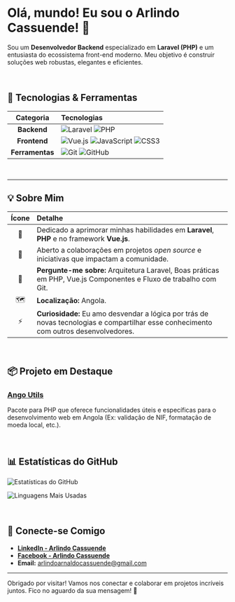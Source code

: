 # Olá, mundo! Eu sou o Arlindo Cassuende! 👋

Sou um **Desenvolvedor Backend** especializado em **Laravel (PHP)** e um entusiasta do ecossistema front-end moderno. Meu objetivo é construir soluções web robustas, elegantes e eficientes.

<br>

## 🚀 Tecnologias & Ferramentas

| Categoria | Tecnologias |
| :---: | :--- |
| **Backend** | ![Laravel](https://img.shields.io/badge/Laravel-FF2D20?style=for-the-badge&logo=laravel&logoColor=white) ![PHP](https://img.shields.io/badge/PHP-777BB4?style=for-the-badge&logo=php&logoColor=white) |
| **Frontend** | ![Vue.js](https://img.shields.io/badge/Vue.js-4FC08D?style=for-the-badge&logo=vue.js&logoColor=white) ![JavaScript](https://img.shields.io/badge/JavaScript-F7DF1E?style=for-the-badge&logo=javascript&logoColor=black) ![CSS3](https://img.shields.io/badge/CSS3-1572B6?style=for-the-badge&logo=css3&logoColor=white) |
| **Ferramentas** | ![Git](https://img.shields.io/badge/GIT-E44C30?style=for-the-badge&logo=git&logoColor=white) ![GitHub](https://img.shields.io/badge/GitHub-100000?style=for-the-badge&logo=github&logoColor=white) |

<br>

---

## 💡 Sobre Mim

| Ícone | Detalhe |
| :---: | :--- |
| 🌱 | Dedicado a aprimorar minhas habilidades em **Laravel**, **PHP** e no framework **Vue.js**. |
| 🤝 | Aberto a colaborações em projetos *open source* e iniciativas que impactam a comunidade. |
| 💬 | **Pergunte-me sobre:** Arquitetura Laravel, Boas práticas em PHP, Vue.js Componentes e Fluxo de trabalho com Git. |
| 🗺️ | **Localização:** Angola. |
| ⚡ | **Curiosidade:** Eu amo desvendar a lógica por trás de novas tecnologias e compartilhar esse conhecimento com outros desenvolvedores. |

<br>

## 📦 Projeto em Destaque

### **[Ango Utils](https://github.com/seu-usuario/Ango-Utils-Link-Aqui)**
Pacote para PHP que oferece funcionalidades úteis e específicas para o desenvolvimento web em Angola (Ex: validação de NIF, formatação de moeda local, etc.).

<br>

## 📊 Estatísticas do GitHub

![Estatísticas do GitHub](https://github-readme-stats.vercel.app/api?username=arlindo-arnaldo&show_icons=true&theme=vue&include_all_commits=true&count_private=true)

![Linguagens Mais Usadas](https://github-readme-stats.vercel.app/api/top-langs/?username=ARLINDOARNADOCASSUENDE&layout=compact&theme=vue)

<br>

## 🔗 Conecte-se Comigo

* **[LinkedIn - Arlindo Cassuende](https://linkedin.com/in/arlindo-arnaldo-cassuende)**
* **[Facebook - Arlindo Cassuende](https://www.facebook.com/arlindocassuende)**
* **Email:** arlindoarnaldocassuende@gmail.com

---
Obrigado por visitar! Vamos nos conectar e colaborar em projetos incríveis juntos. Fico no aguardo da sua mensagem! 📧
